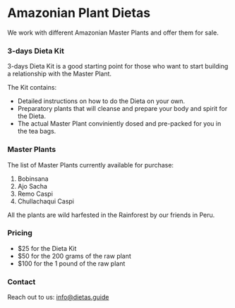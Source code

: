 # Amazonian Plant Dietas

We work with different Amazonian Master Plants and offer them for sale.

### 3-days Dieta Kit

3-days Dieta Kit is a good starting point for those who want to start building a relationship with the Master Plant. 

The Kit contains:
- Detailed instructions on how to do the Dieta on your own.
- Preparatory plants that will cleanse and prepare your body and spirit for the Dieta.
- The actual Master Plant conviniently dosed and pre-packed for you in the tea bags.

### Master Plants

The list of Master Plants currently available for purchase:
1. Bobinsana
2. Ajo Sacha
3. Remo Caspi
4. Chullachaqui Caspi

All the plants are wild harfested in the Rainforest by our friends in Peru.

### Pricing

- $25 for the Dieta Kit
- $50 for the 200 grams of the raw plant
- $100 for the 1 pound of the raw plant

### Contact

Reach out to us: info@dietas.guide
